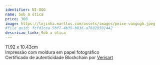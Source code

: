 ```yaml
---
identifier: NI-OGG
name: Sob a ótica
price: 300
image: https://lojinha.marllus.com/assets/images/peixe-vangogh.jpeg
#file_guid: fcfd1cea-5bf7-4b38-b036-a76029501442
descricao_link: Sob a ótica
---
```

11.92 x 10.43cm<br>Impressão com moldura em papel fotográfico <br> Certificado de autenticidade Blockchain por <a href="https://verisart.com/"> Verisart</a><br>

